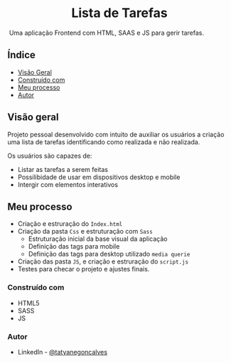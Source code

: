 <h1 align="center">Lista de Tarefas</h1>

<img scr="./img/preview.png">
Uma aplicação Frontend com HTML, SAAS e JS para gerir tarefas.

## Índice
- [Visão Geral](#visão-geral)
- [Construído com](#construído-com)
- [Meu processo](#meu-processo)
- [Autor](#autor)

## Visão geral
Projeto pessoal desenvolvido com intuito de auxiliar os usuários a criação uma lista de tarefas identificando como realizada e não realizada.

Os usuários são capazes de:
- Listar as tarefas a serem feitas
- Possilibidade de usar em dispositivos desktop e mobile
- Intergir com elementos interativos 

## Meu processo
- Criação e estruração do `Index.html` 
- Criação da pasta `Css` e estruturação com `Sass`
    - Estruturação inicial da base visual da aplicação
    - Definição das tags para mobile
    - Definição das tags para desktop utilizado `media querie`
- Criação das pasta `JS`, e criação e estruração do `script.js`
- Testes para checar o projeto e ajustes finais.

### Construído com 
- HTML5
- SASS
- JS

### Autor
- LinkedIn - [@tatyanegoncalves](https://www.linkedin.com/in/tatyanegoncalves/)